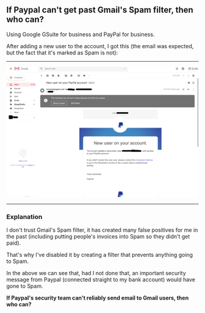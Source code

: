 ## If Paypal can't get past Gmail's Spam filter, then who can?

Using Google GSuite for business and PayPal for business.

After adding a new user to the account, I got this (the email was expected, but the fact that it's marked as Spam is not):

---

![Screenshot showing Gmail classifying a PayPal security notification as Spam](gmail-paypal-spamfilter.png)

---

### Explanation

I don't trust Gmail's Spam filter, it has created many false positives for me in the past (including putting people's invoices into Spam so they didn't get paid).

That's why I've disabled it by creating a filter that prevents anything going to Spam.

In the above we can see that, had I not done that, an important security message from Paypal (connected straight to my bank account) would have gone to Spam.

**If Paypal's security team can't reliably send email to Gmail users, then who can?**

